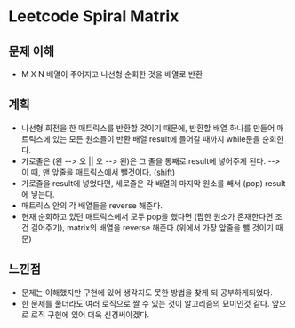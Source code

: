 # Leetcode Spiral Matrix

## 문제 이해

- M X N 배열이 주어지고 나선형 순회한 것을 배열로 반환

## 계획

- 나선형 회전을 한 매트릭스를 반환할 것이기 때문에, 반환할 배열 하나를 만들어 매트릭스에 있는 모든 원소들이 반환 배열 result에 들어갈 때까지 while문을 순회한다.
- 가로줄은 (왼 --> 오 || 오 --> 왼)은 그 줄을 통째로 result에 넣어주게 된다. --> 이 때, 맨 앞줄을 매트릭스에서 뺄것이다. (shift)
- 가로줄을 result에 넣었다면, 세로줄은 각 배열의 마지막 원소를 빼서 (pop) result에 넣는다.
- 매트릭스 안의 각 배열들을 reverse 해준다.
- 현재 순회하고 있던 매트릭스에서 모두 pop을 했다면 (팝한 원소가 존재한다면 조건 걸어주기), matrix의 배열을 reverse 해준다.(위에서 가장 앞줄을 뺄 것이기 때문)

## 느낀점

- 문제는 이해했지만 구현에 있어 생각지도 못한 방법을 찾게 되 공부하게되었다.
- 한 문제를 풀더라도 여러 로직으로 짤 수 있는 것이 알고리즘의 묘미인것 같다. 앞으로 로직 구현에 있어 더욱 신경써야겠다.
